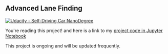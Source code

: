 ## Advanced Lane Finding
[![Udacity - Self-Driving Car NanoDegree](https://s3.amazonaws.com/udacity-sdc/github/shield-carnd.svg)](http://www.udacity.com/drive)


You're reading this project! and here is a link to my [project code in Jupyter Notebook](https://github.com/Xfan1025/SDCND-Advanced-Lane-Lines/blob/master/P4.ipynb)


This project is ongoing and will be updated frequently.